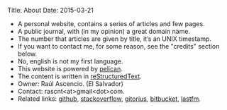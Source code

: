 Title: About 
Date: 2015-03-21

+ A personal website, contains a series of articles and few pages.
+ A public journal, with (in my opinion) a great domain name.
+ The number that articles are given by title, it’s an UNIX timestamp.
+ If you want to contact me, for some reason, see the &quot;credits&quot; section below.</li>
+ No, english is not my first language.
+ This website is powered by <a class="reference external" href="http://docs.getpelican.com/en/3.5.0/">pelican</a>.
+ The content is written in <a class="reference external" href="http://docutils.sourceforge.net/docs/user/rst/quickref.html">reStructuredText</a>.
+ Owner: Raúl Ascencio. (El Salvador)
+ Contact: rascnt&lt;at&gt;gmail&lt;dot&gt;com.
+ Related links: <a class="reference external" href="http://github.com/rscnt">github</a>, <a class="reference external" href="http://stackoverflow.com/users/2467237/rscnt">stackoverflow</a>, <a class="reference external" href="https://gitorious.org/~rscnt">gitorius</a>, <a class="reference external" href="https://bitbucket.org/rscnt">bitbucket</a>, <a class="reference external" href="http://www.last.fm/user/r_94">lastfm</a>.
